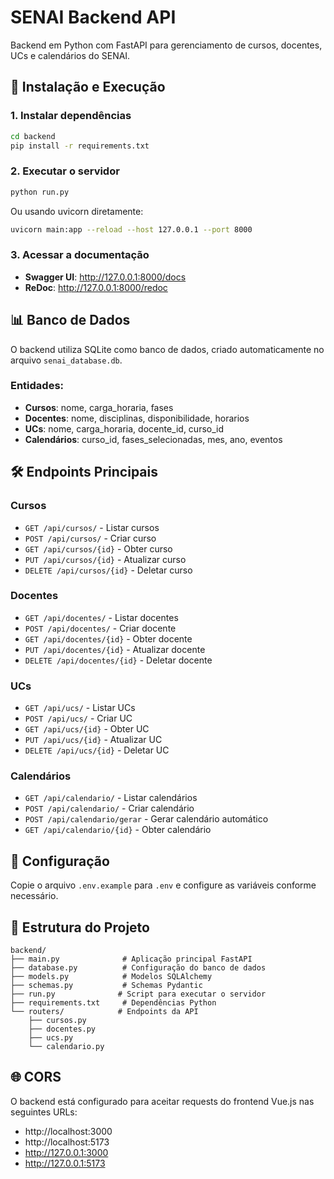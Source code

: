 # SENAI Backend API

Backend em Python com FastAPI para gerenciamento de cursos, docentes, UCs e calendários do SENAI.

## 🚀 Instalação e Execução

### 1. Instalar dependências

```bash
cd backend
pip install -r requirements.txt
```

### 2. Executar o servidor

```bash
python run.py
```

Ou usando uvicorn diretamente:

```bash
uvicorn main:app --reload --host 127.0.0.1 --port 8000
```

### 3. Acessar a documentação

- **Swagger UI**: http://127.0.0.1:8000/docs
- **ReDoc**: http://127.0.0.1:8000/redoc

## 📊 Banco de Dados

O backend utiliza SQLite como banco de dados, criado automaticamente no arquivo `senai_database.db`.

### Entidades:

- **Cursos**: nome, carga_horaria, fases
- **Docentes**: nome, disciplinas, disponibilidade, horarios
- **UCs**: nome, carga_horaria, docente_id, curso_id
- **Calendários**: curso_id, fases_selecionadas, mes, ano, eventos

## 🛠️ Endpoints Principais

### Cursos
- `GET /api/cursos/` - Listar cursos
- `POST /api/cursos/` - Criar curso
- `GET /api/cursos/{id}` - Obter curso
- `PUT /api/cursos/{id}` - Atualizar curso
- `DELETE /api/cursos/{id}` - Deletar curso

### Docentes
- `GET /api/docentes/` - Listar docentes
- `POST /api/docentes/` - Criar docente
- `GET /api/docentes/{id}` - Obter docente
- `PUT /api/docentes/{id}` - Atualizar docente
- `DELETE /api/docentes/{id}` - Deletar docente

### UCs
- `GET /api/ucs/` - Listar UCs
- `POST /api/ucs/` - Criar UC
- `GET /api/ucs/{id}` - Obter UC
- `PUT /api/ucs/{id}` - Atualizar UC
- `DELETE /api/ucs/{id}` - Deletar UC

### Calendários
- `GET /api/calendario/` - Listar calendários
- `POST /api/calendario/` - Criar calendário
- `POST /api/calendario/gerar` - Gerar calendário automático
- `GET /api/calendario/{id}` - Obter calendário

## 🔧 Configuração

Copie o arquivo `.env.example` para `.env` e configure as variáveis conforme necessário.

## 📝 Estrutura do Projeto

```
backend/
├── main.py              # Aplicação principal FastAPI
├── database.py          # Configuração do banco de dados
├── models.py            # Modelos SQLAlchemy
├── schemas.py           # Schemas Pydantic
├── run.py              # Script para executar o servidor
├── requirements.txt     # Dependências Python
└── routers/            # Endpoints da API
    ├── cursos.py
    ├── docentes.py
    ├── ucs.py
    └── calendario.py
```

## 🌐 CORS

O backend está configurado para aceitar requests do frontend Vue.js nas seguintes URLs:
- http://localhost:3000
- http://localhost:5173
- http://127.0.0.1:3000
- http://127.0.0.1:5173 